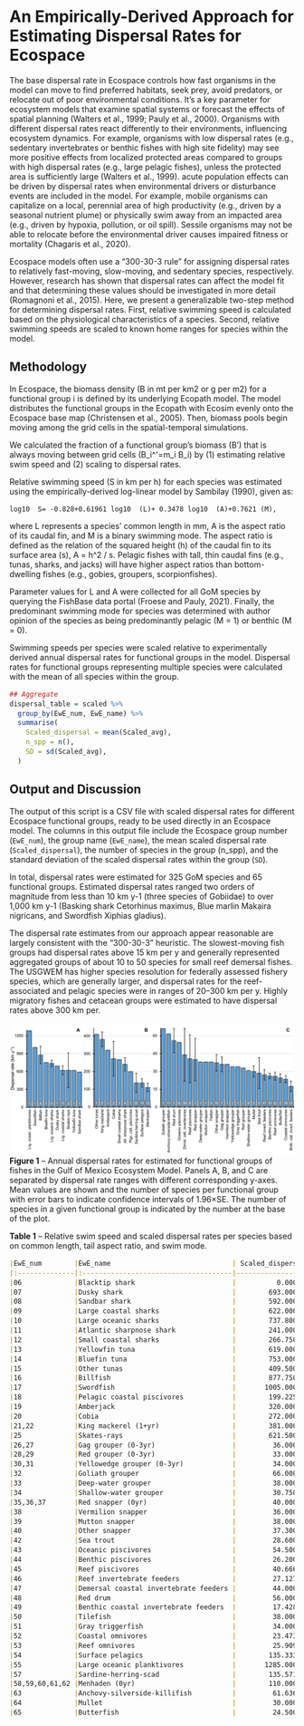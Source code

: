 # An Empirically-Derived Approach for Estimating Dispersal Rates for Ecospace

The base dispersal rate in Ecospace controls how fast organisms in the model can move to find preferred habitats, seek prey, avoid predators, or relocate out of poor environmental conditions. It’s a key parameter for ecosystem models that examine spatial systems or forecast the effects of spatial planning (Walters et al., 1999; Pauly et al., 2000). Organisms with different dispersal rates react differently to their environments, influencing ecosystem dynamics. For example, organisms with low dispersal rates (e.g., sedentary invertebrates or benthic fishes with high site fidelity) may see more positive effects from localized protected areas compared to groups with high dispersal rates (e.g., large pelagic fishes), unless the protected area is sufficiently large (Walters et al., 1999). acute population effects can be driven by dispersal rates when environmental drivers or disturbance events are included in the model. For example, mobile organisms can capitalize on a local, perennial area of high productivity (e.g., driven by a seasonal nutrient plume) or physically swim away from an impacted area (e.g., driven by hypoxia, pollution, or oil spill). Sessile organisms may not be able to relocate before the environmental driver causes impaired fitness or mortality (Chagaris et al., 2020). 

Ecospace models often use a “300-30-3 rule” for assigning dispersal rates to relatively fast-moving, slow-moving, and sedentary species, respectively. However, research has shown that dispersal rates can affect the model fit and that determining these values should be investigated in more detail (Romagnoni et al., 2015). Here, we present a generalizable two-step method for determining dispersal rates. First, relative swimming speed is calculated based on the physiological characteristics of a species. Second, relative swimming speeds are scaled to known home ranges for species within the model. 

## Methodology

In Ecospace, the biomass density (B in mt per km2 or g per m2) for a functional group i is defined by its underlying Ecopath model. The model distributes the functional groups in the Ecopath with Ecosim evenly onto the Ecospace base map (Christensen et al., 2005). Then, biomass pools begin moving among the grid cells in the spatial-temporal simulations. 

We calculated the fraction of a functional group’s biomass (B’) that is always moving between grid cells (B_i^'=m_i B_i) by (1) estimating relative swim speed and (2) scaling to dispersal rates.  

Relative swimming speed (S in km per h) for each species was estimated using the empirically-derived log-linear model by Sambilay (1990), given as: 

```
log10  S= -0.828+0.61961 log10  (L)+ 0.3478 log10  (A)+0.7621 (M),
```

where L represents a species’ common length in mm, A is the aspect ratio of its caudal fin, and M is a binary swimming mode. The aspect ratio is defined as the relation of the squared height (h) of the caudal fin to its surface area (s), A = h^2 / s. Pelagic fishes with tall, thin caudal fins (e.g., tunas, sharks, and jacks) will have higher aspect ratios than bottom-dwelling fishes (e.g., gobies, groupers, scorpionfishes). 

Parameter values for L and A were collected for all GoM species by querying the FishBase data portal (Froese and Pauly, 2021). Finally, the predominant swimming mode for species was determined with author opinion of the species as being predominantly pelagic (M = 1) or benthic (M = 0).

Swimming speeds per species were scaled relative to experimentally derived annual dispersal rates for functional groups in the model. Dispersal rates for functional groups representing multiple species were calculated with the mean of all species within the group. 

```R
## Aggregate
dispersal_table = scaled %>% 
  group_by(EwE_num, EwE_name) %>% 
  summarise(
    Scaled_dispersal = mean(Scaled_avg),
    n_spp = n(),
    SD = sd(Scaled_avg),
  )
```

## Output and Discussion
The output of this script is a CSV file with scaled dispersal rates for different Ecospace functional groups, ready to be used directly in an Ecospace model. The columns in this output file include the Ecospace group number (`EwE_num`), the group name (`EwE_name`), the mean scaled dispersal rate (`Scaled_dispersal`), the number of species in the group (n_spp), and the standard deviation of the scaled dispersal rates within the group (`SD`).

In total, dispersal rates were estimated for 325 GoM species and 65 functional groups. Estimated dispersal rates ranged two orders of magnitude from less than 10 km y-1 (three species of Gobiidae) to over 1,000 km y-1 (Basking shark Cetorhinus maximus, Blue marlin Makaira nigricans, and Swordfish Xiphias gladius). 

The dispersal rate estimates from our approach appear reasonable are largely consistent with the “300-30-3” heuristic. The slowest-moving fish groups had dispersal rates above 15 km per y and generally represented aggregated groups of about 10 to 50 species for small reef demersal fishes. The USGWEM has higher species resolution for federally assessed fishery species, which are generally larger, and dispersal rates for the reef-associated and pelagic species were in ranges of 20–300 km per y. Highly migratory fishes and cetacean groups were estimated to have dispersal rates above 300 km per. 

![Plot](plot-dispersal-3panel.png)
**Figure 1** – Annual dispersal rates for estimated for functional groups of fishes in the Gulf of Mexico Ecosystem Model. Panels A, B, and C are separated by dispersal rate ranges with different corresponding y-axes. Mean values are shown and the number of species per functional group with error bars to indicate confidence intervals of 1.96×SE. The number of species in a given functional group is indicated by the number at the base of the plot. 

**Table 1** – Relative swim speed and scaled dispersal rates per species based on common length, tail aspect ratio, and swim mode. 
```markdown
|EwE_num        |EwE_name                              | Scaled_dispersal| n_spp|         SD|
|:--------------|:-------------------------------------|----------------:|-----:|----------:|
|06             |Blacktip shark                        |          0.00000|     1|         NA|
|07             |Dusky shark                           |        693.00000|     1|         NA|
|08             |Sandbar shark                         |        592.00000|     1|         NA|
|09             |Large coastal sharks                  |        622.00000|    11| 126.076961|
|10             |Large oceanic sharks                  |        737.80000|     5|  59.415486|
|11             |Atlantic sharpnose shark              |        241.00000|     1|         NA|
|12             |Small coastal sharks                  |        266.75000|     4|  38.012059|
|13             |Yellowfin tuna                        |        619.00000|     1|         NA|
|14             |Bluefin tuna                          |        753.00000|     1|         NA|
|15             |Other tunas                           |        409.50000|     2|  30.405592|
|16             |Billfish                              |        877.75000|     4| 148.562837|
|17             |Swordfish                             |       1005.00000|     1|         NA|
|18             |Pelagic coastal piscivores            |        199.22581|    31| 154.091036|
|19             |Amberjack                             |        320.00000|     2|  70.710678|
|20             |Cobia                                 |        272.00000|     1|         NA|
|21,22          |King mackerel (1+yr)                  |        381.00000|     1|         NA|
|25             |Skates-rays                           |        621.50000|     2| 210.010714|
|26,27          |Gag grouper (0-3yr)                   |         36.00000|     1|         NA|
|28,29          |Red grouper (0-3yr)                   |         33.00000|     1|         NA|
|30,31          |Yellowedge grouper (0-3yr)            |         34.00000|     1|         NA|
|32             |Goliath grouper                       |         66.00000|     1|         NA|
|33             |Deep-water grouper                    |         38.00000|     1|         NA|
|34             |Shallow-water grouper                 |         30.75000|     8|   6.649382|
|35,36,37       |Red snapper (0yr)                     |         40.00000|     1|         NA|
|38             |Vermilion snapper                     |         36.00000|     1|         NA|
|39             |Mutton snapper                        |         38.00000|     1|         NA|
|40             |Other snapper                         |         37.30000|    10|  10.011660|
|42             |Sea trout                             |         28.60000|     5|   5.029910|
|43             |Oceanic piscivores                    |         54.50000|     8|  32.120310|
|44             |Benthic piscivores                    |         26.20000|    10|   5.370702|
|45             |Reef piscivores                       |         40.66667|     6|  22.402381|
|46             |Reef invertebrate feeders             |         27.12766|    47|   8.157730|
|47             |Demersal coastal invertebrate feeders |         44.00000|    39|  64.386988|
|48             |Red drum                              |         56.00000|     1|         NA|
|49             |Benthic coastal invertebrate feeders  |         17.42857|    21|   7.338743|
|50             |Tilefish                              |         38.00000|     5|   7.968689|
|51             |Gray triggerfish                      |         34.00000|     1|         NA|
|52             |Coastal omnivores                     |         23.47368|    19|   9.923980|
|53             |Reef omnivores                        |         25.90909|    22|   8.722762|
|54             |Surface pelagics                      |        135.33333|    12|  41.961743|
|55             |Large oceanic planktivores            |       1285.00000|     1|         NA|
|57             |Sardine-herring-scad                  |        135.57143|    14|  43.994255|
|58,59,60,61,62 |Menhaden (0yr)                        |        110.00000|     1|         NA|
|63             |Anchovy-silverside-killifish          |         61.63636|    11|  17.153849|
|64             |Mullet                                |         30.00000|     3|  11.532563|
|65             |Butterfish                            |         24.50000|     2|   2.121320|
```
